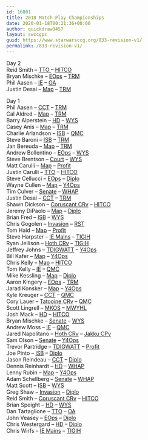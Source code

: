 ```yaml
---
id: 16801
title: 2018 Match Play Championships
date: 2020-01-18T00:21:36+00:00
author: quickdraw3457
layout: swccgpc
guid: https://www.starwarsccg.org/833-revision-v1/
permalink: /833-revision-v1/
---
```

Day 2  
Reid Smith – <a rel="noreferrer noopener" aria-label="TTO  (opens in a new tab)" href="https://www.starwarsccg.org/2018-mpc-day-2-reid-smith-tto/" target="_blank">TTO </a>– <a rel="noreferrer noopener" aria-label="HITCO (opens in a new tab)" href="https://www.starwarsccg.org/2018-mpc-day-2-reid-smith-hitco/" target="_blank">HITCO</a>  
Bryan Mischke – [EOps](https://www.starwarsccg.org/2018-mpc-day-2-bryan-mischke-eops/) – [TRM](https://www.starwarsccg.org/2018-mpc-day-2-bryan-mischke-trm/)  
Phil Aasen – [IE](https://www.starwarsccg.org/2018-mpc-day-2-phil-aasen-ie/) – [OA](https://www.starwarsccg.org/2018-mpc-day-2-phil-aasen-oa/)  
Justin Desai – [Map](https://www.starwarsccg.org/2018-mpc-day-2-justin-desai-map/) – [TRM](https://www.starwarsccg.org/2018-mpc-day-2-justin-desai-trm/)

Day 1  
Phil Aasen – [CCT](https://www.starwarsccg.org/2018-mpc-day-1-phil-aasen-cct/) – [TRM](https://www.starwarsccg.org/2018-mpc-day-1-phil-aasen-trm/)  
Cal Aldred – [Map](https://www.starwarsccg.org/2018-mpc-day-1-cal-aldred-map/) – [TRM](https://www.starwarsccg.org/2018-mpc-day-1-cal-aldred-trm/)  
Barry Alperstein – [HD](https://www.starwarsccg.org/2018-mpc-day-1-barry-alperstein-hd/) – [WYS](https://www.starwarsccg.org/2018-worlds-barry-alperstein-wys/)  
Casey Anis – [Map](https://www.starwarsccg.org/2018-mpc-day-1-casey-anis-map/) – [TRM](https://www.starwarsccg.org/2018-mpc-day-1-casey-anis-trm/)  
Charlie Arlandson – [ISB](https://www.starwarsccg.org/2018-mpc-day-1-charlie-arlandson-isb/) – [QMC](https://www.starwarsccg.org/2018-mpc-day-1-charlie-arlandson-qmc/)  
Steve Baroni – [ISB](https://www.starwarsccg.org/2018-mpc-day-1-steve-baroni-isb/) – [TRM](https://www.starwarsccg.org/2018-mpc-day-1-steve-baroni-trm/)  
Jan Bereuda – [Map](https://www.starwarsccg.org/2018-mpc-day-1-jan-berueda-map/) – [TRM](https://www.starwarsccg.org/2018-mpc-day-1-jan-berueda-trm/)  
Andrew Bollentino – [EOps](https://www.starwarsccg.org/2018-mpc-day-1-andrew-bollentino-eops/) – [WYS](https://www.starwarsccg.org/2018-mpc-day-1-andrew-bollentino-wys/)  
Steve Brentson – [Court](https://www.starwarsccg.org/2018-mpc-day-1-steve-brenston-court/) – [WYS](https://www.starwarsccg.org/2018-mpc-day-1-steve-brenston-wys/)  
Matt Carulli – [Map](https://www.starwarsccg.org/2018-mpc-day-1-matt-carulli-map/) – [Profit](https://www.starwarsccg.org/2018-mpc-day-1-matt-carulli-profit/)  
Justin Carulli – [TTO](https://www.starwarsccg.org/2018-mpc-day-1-justin-carulli-tto/) – [HITCO](https://www.starwarsccg.org/2018-mpc-day-1-justin-carulli-hitco/)  
Steve Cellucci – [EOps](https://www.starwarsccg.org/2018-mpc-day-1-steve-cellucci-eops/) – [Diplo](https://www.starwarsccg.org/2018-mpc-day-1-steve-cellucci-diplo/)  
Wayne Cullen – [Map](https://www.starwarsccg.org/2018-mpc-day-1-wayne-cullen-map/) – [Y4Ops](https://www.starwarsccg.org/2018-mpc-day-1-wayne-cullen-y4ops/)  
Tim Culver – [Senate](https://www.starwarsccg.org/2018-mpc-day-1-tim-culver-senate/) – [WHAP](https://www.starwarsccg.org/2018-mpc-day-1-tim-culver-whap/)  
Justin Desai – [CCT](https://www.starwarsccg.org/2018-mpc-day-1-justin-desai-cct/) – [TRM](https://www.starwarsccg.org/2018-mpc-day-1-justin-desai-trm/)  
Shawn Dickson – [Coruscant CRv](https://www.starwarsccg.org/2018-mpc-day-1-shawn-dickson-coruscant-crv/) – [HITCO](https://www.starwarsccg.org/2018-mpc-day-1-shawn-dickson-hitco/)  
Jeremy DiPaolo – [Map](https://www.starwarsccg.org/2018-mpc-day-1-jeremy-dipaolo-map/) – [Diplo](https://www.starwarsccg.org/2018-mpc-day-1-jeremy-dipaolo-diplo/)  
Brian Fred – [ISB](https://www.starwarsccg.org/2018-mpc-day-1-brian-fred-isb/) – [WYS](https://www.starwarsccg.org/2018-mpc-day-1-brian-fred-wys/)  
Chris Gogolen – [Invasion](https://www.starwarsccg.org/2018-mpc-day-1-chris-gogolen-invasion/) – [RST](https://www.starwarsccg.org/2018-mpc-day-1-chris-gogolen-rst/)  
Tom Haid – [Map](https://www.starwarsccg.org/2018-mpc-day-1-tom-haid-map/) – [Profit](https://www.starwarsccg.org/2018-mpc-day-1-tom-haid-profit/)  
Steve Harpster – [IE Mains](https://www.starwarsccg.org/2018-mpc-day-1-steve-harpster-ie-mains/) – [TIGIH](https://www.starwarsccg.org/2018-mpc-day-1-steve-harpster-tigih/)  
Ryan Jellison – [Hoth CRv](https://www.starwarsccg.org/2018-mpc-day-1-ryan-jellison-hoth-crv/) – [TIGIH](https://www.starwarsccg.org/2018-mpc-day-1-ryan-jellison-tigih/)  
Jeffrey Johns – [TDIGWATT](https://www.starwarsccg.org/2018-mpc-day-1-jeffrey-johns-tdigwatt/) – [Y4Ops](https://www.starwarsccg.org/2018-mpc-day-1-jeffrey-johns-y4ops/)  
Bill Kafer – [Map](https://www.starwarsccg.org/2018-mpc-day-1-bill-kafer-map/) – [Y4Ops](https://www.starwarsccg.org/2018-mpc-day-1-bill-kafer-y4ops/)  
Chris Kelly – [Map](https://www.starwarsccg.org/2018-mpc-day-1-chris-kelly-map/) – [HITCO](https://www.starwarsccg.org/2018-mpc-day-1-chris-kelly-hitco/)  
Tom Kelly – [IE](https://www.starwarsccg.org/2018-mpc-day-1-tom-kelly-ie/) – [QMC](https://www.starwarsccg.org/2018-mpc-day-1-tom-kelly-qmc/)  
Mike Kessling – [Map](https://www.starwarsccg.org/2018-mpc-day-1-mike-kessling-map/) – [Diplo](https://www.starwarsccg.org/2018-mpc-day-1-mike-kessling-diplo/)  
Aaron Kingery – [EOps](https://www.starwarsccg.org/2018-mpc-day-1-aaron-kingery-eops/) – [TRM](https://www.starwarsccg.org/2018-mpc-day-1-aaron-kingery-trm/)  
Jarad Konsker – <a rel="noreferrer noopener" aria-label="Map  (opens in a new tab)" href="https://www.starwarsccg.org/2018-mpc-day-1-jarad-konsker-map/" target="_blank">Map</a> – <a rel="noreferrer noopener" aria-label="Y4Ops (opens in a new tab)" href="https://www.starwarsccg.org/2018-mpc-day-1-jarad-konsker-y4ops/" target="_blank">Y4Ops</a>  
Kyle Kreuger – <a rel="noreferrer noopener" aria-label="CCT (opens in a new tab)" href="https://www.starwarsccg.org/2018-mpc-day-1-kyle-kreuger-cct/" target="_blank">CCT</a> – <a rel="noreferrer noopener" aria-label="QMC (opens in a new tab)" href="https://www.starwarsccg.org/2018-egp-kyle-krueger-qmc/" target="_blank">QMC</a>  
Cory Lauer – <a rel="noreferrer noopener" aria-label="Tatooine CRv (opens in a new tab)" href="https://www.starwarsccg.org/2018-mpc-day-1-cory-lauer-tatooine-crv/" target="_blank">Tatooine CRv</a> – <a rel="noreferrer noopener" aria-label="QMC (opens in a new tab)" href="https://www.starwarsccg.org/2018-mpc-day-1-cory-lauer-qmc/" target="_blank">QMC</a>  
Scott Lingrell – <a rel="noreferrer noopener" aria-label="MKOS (opens in a new tab)" href="https://www.starwarsccg.org/2018-mpc-day-1-scott-lingrell-mkos/" target="_blank">MKOS</a> – <a rel="noreferrer noopener" aria-label="MWYHL (opens in a new tab)" href="https://www.starwarsccg.org/2018-mpc-day-1-scott-lingrell-mwyhl/" target="_blank">MWYHL</a>  
Josh Mack – <a rel="noreferrer noopener" aria-label="HD (opens in a new tab)" href="https://www.starwarsccg.org/2018-mpc-day-1-josh-mack-hunt-down/" target="_blank">HD</a> – <a rel="noreferrer noopener" aria-label="HITCO (opens in a new tab)" href="https://www.starwarsccg.org/2018-mpc-day-1-josh-mack-hitco/" target="_blank">HITCO</a>  
Bryan Mischke – [Senate](https://www.starwarsccg.org/2018-mpc-day-1-brian-mischke-senate/) – [WYS](https://www.starwarsccg.org/2018-mpc-day-1-brian-mischke-wys/)  
Andrew Moss – <a rel="noreferrer noopener" aria-label="IE (opens in a new tab)" href="https://www.starwarsccg.org/2018-mpc-day-1-andrew-moss-ie/" target="_blank">IE</a> – <a rel="noreferrer noopener" aria-label="QMC (opens in a new tab)" href="https://www.starwarsccg.org/2018-mpc-day-1-andrew-moss-qmc/" target="_blank">QMC</a>  
Jared Napolitano – <a rel="noreferrer noopener" aria-label="Hoth CRv (opens in a new tab)" href="https://www.starwarsccg.org/2018-mpc-day-1-jared-napolitano-hoth-crv/" target="_blank">Hoth CRv</a> – <a rel="noreferrer noopener" aria-label="Jakku CPv (opens in a new tab)" href="https://www.starwarsccg.org/2018-mpc-day-1-jared-napolitano-jakku-cpv/" target="_blank">Jakku CPv</a>  
Sam Olson – <a rel="noreferrer noopener" aria-label="Senate (opens in a new tab)" href="https://www.starwarsccg.org/2018-mpc-day-1-sam-olson-senate/" target="_blank">Senate</a> – <a rel="noreferrer noopener" aria-label="Y4Ops (opens in a new tab)" href="https://www.starwarsccg.org/2018-mpc-day-1-sam-olson-y4ops/" target="_blank">Y4Ops</a>  
Trevor Partridge – <a rel="noreferrer noopener" aria-label="TDIGWATT (opens in a new tab)" href="https://www.starwarsccg.org/2018-mpc-day-1-trevor-partridge-tdigwatt/" target="_blank">TDIGWATT</a> – <a rel="noreferrer noopener" aria-label="Profit (opens in a new tab)" href="https://www.starwarsccg.org/2018-mpc-day-1-trevor-partridge-profit/" target="_blank">Profit</a>  
Joe Pinto – <a rel="noreferrer noopener" aria-label="ISB (opens in a new tab)" href="https://www.starwarsccg.org/2018-mpc-day-1-joe-pinto-isb/" target="_blank">ISB</a> – <a rel="noreferrer noopener" aria-label="Diplo (opens in a new tab)" href="https://www.starwarsccg.org/2018-mpc-day-1-joe-pinto-diplo/" target="_blank">Diplo</a>  
Jason Reindeau – <a rel="noreferrer noopener" aria-label="CCT (opens in a new tab)" href="https://www.starwarsccg.org/2018-mpc-day-1-jason-reindeau-cct/" target="_blank">CCT</a> – <a rel="noreferrer noopener" aria-label="Diplo (opens in a new tab)" href="https://www.starwarsccg.org/2018-mpc-day-1-jason-reindeau-diplo/" target="_blank">Diplo</a>  
Dennis Reinhardt – <a rel="noreferrer noopener" aria-label="HD (opens in a new tab)" href="https://www.starwarsccg.org/2018-mpc-day-1-dennis-reinhardt-hd/" target="_blank">HD</a> – <a rel="noreferrer noopener" aria-label="WHAP (opens in a new tab)" href="https://www.starwarsccg.org/2018-mpc-day-1-dennis-reinhardt-whap/" target="_blank">WHAP</a>  
Lenny Rubin – <a rel="noreferrer noopener" aria-label="Map (opens in a new tab)" href="https://www.starwarsccg.org/2018-mpc-day-1-lenny-rubin-map/" target="_blank">Map</a> – <a rel="noreferrer noopener" aria-label="Y4Ops (opens in a new tab)" href="https://www.starwarsccg.org/2018-mpc-day-1-lenny-rubin-y4ops/" target="_blank">Y4Ops</a>  
Adam Schellberg – <a rel="noreferrer noopener" aria-label="Senate (opens in a new tab)" href="https://www.starwarsccg.org/2018-mpc-day-1-adam-schellberg-senate/" target="_blank">Senate</a> – <a rel="noreferrer noopener" aria-label="WHAP (opens in a new tab)" href="https://www.starwarsccg.org/2018-mpc-day-1-adam-schellberg-whap/" target="_blank">WHAP</a>  
Matt Scott – <a rel="noreferrer noopener" aria-label="ISB (opens in a new tab)" href="https://www.starwarsccg.org/2018-mpc-day-1-matt-scott-isb/" target="_blank">ISB</a> – <a rel="noreferrer noopener" aria-label="WYS (opens in a new tab)" href="https://www.starwarsccg.org/2018-mpc-day-1-matt-scott-wys/" target="_blank">WYS</a>  
Greg Shaw – <a rel="noreferrer noopener" aria-label="Invasion (opens in a new tab)" href="https://www.starwarsccg.org/2018-mpc-day-1-greg-shaw-invasion/" target="_blank">Invasion</a> – <a rel="noreferrer noopener" aria-label="Diplo (opens in a new tab)" href="https://www.starwarsccg.org/2018-mpc-day-1-greg-shaw-diplo/" target="_blank">Diplo</a>  
Reid Smith – <a rel="noreferrer noopener" aria-label="Coruscant CRv (opens in a new tab)" href="https://www.starwarsccg.org/2018-mpc-day-1-reid-smith-coruscant-crv/" target="_blank">Coruscant CRv</a> – <a rel="noreferrer noopener" aria-label="HITCO (opens in a new tab)" href="https://www.starwarsccg.org/2018-mpc-day-1-reid-smith-hitco/" target="_blank">HITCO</a>  
Brian Speight – <a href="https://www.starwarsccg.org/2018-mpc-day-1-brian-speight-hd/" target="_blank" rel="noreferrer noopener" aria-label="HD (opens in a new tab)">HD</a> – <a href="https://www.starwarsccg.org/2018-mpc-day-1-brian-speight-wys/" target="_blank" rel="noreferrer noopener" aria-label="WYS (opens in a new tab)">WYS</a>  
Dan Tartaglione – <a href="https://www.starwarsccg.org/2018-mpc-day-1-dan-tartaglione-tto/" target="_blank" rel="noreferrer noopener" aria-label="TTO (opens in a new tab)">TTO</a> – <a href="https://www.starwarsccg.org/2018-mpc-day-1-dan-tartaglione-oa/" target="_blank" rel="noreferrer noopener" aria-label="OA (opens in a new tab)">OA</a>  
John Veasey – <a href="https://www.starwarsccg.org/2018-mpc-day-1-vikram-bali-eops/" target="_blank" rel="noreferrer noopener" aria-label="EOps (opens in a new tab)">EOps</a> – <a href="https://www.starwarsccg.org/2018-mpc-day-1-vikram-bali-diplo/" target="_blank" rel="noreferrer noopener" aria-label="Diplo (opens in a new tab)">Diplo</a>  
Chris Westergard – <a href="https://www.starwarsccg.org/2018-mpc-day-1-chris-westergard-hd/" target="_blank" rel="noreferrer noopener" aria-label="HD (opens in a new tab)">HD</a> – <a href="https://www.starwarsccg.org/2018-mpc-day-1-chris-westergard-diplo/" target="_blank" rel="noreferrer noopener" aria-label="Diplo (opens in a new tab)">Diplo</a>  
Chris Wirfs – <a href="https://www.starwarsccg.org/2018-mpc-day-1-chris-wirfs-ie-mains/" target="_blank" rel="noreferrer noopener" aria-label="IE Mains (opens in a new tab)">IE Mains</a> – <a href="https://www.starwarsccg.org/2018-mpc-day-1-chris-wirfs-tigih/" target="_blank" rel="noreferrer noopener" aria-label=" (opens in a new tab)">TIGIH</a>